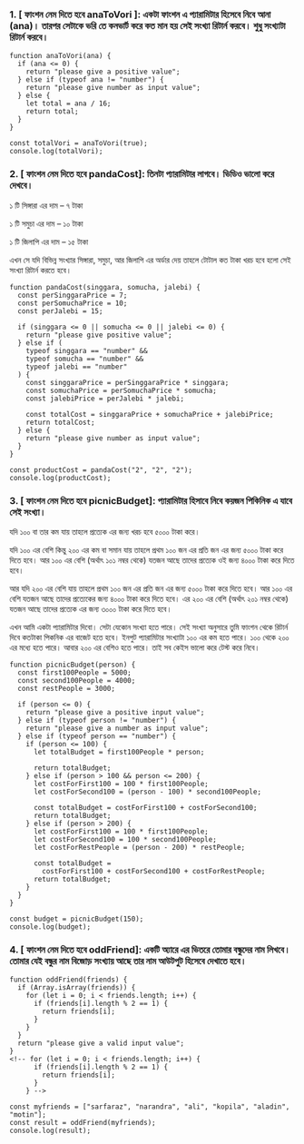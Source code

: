 ### 1. [ ফাংশন নেম দিতে হবে anaToVori ]: একটা ফাংশন এ প্যারামিটার হিসেবে নিবে আনা (ana)। তারপর সেটাকে ভরি তে কনভার্ট করে কত মান হয় সেই সংখ্যা রিটার্ন করবে। শুধু সংখ্যাটা রিটার্ন করবে।

```
function anaToVori(ana) {
  if (ana <= 0) {
    return "please give a positive value";
  } else if (typeof ana != "number") {
    return "please give number as input value";
  } else {
    let total = ana / 16;
    return total;
  }
}

const totalVori = anaToVori(true);
console.log(totalVori);
```

### 2. [ ফাংশন নেম দিতে হবে pandaCost]: তিনটা প্যারামিটার লাগবে। ভিডিও ভালো করে দেখবে।

১ টি সিঙ্গারা এর দাম – ৭ টাকা

১ টি সমুচা এর দাম – ১০ টাকা

১ টি জিলাপি এর দাম – ১৫ টাকা

এখন সে যদি বিভিন্ন সংখ্যার সিঙ্গারা, সমুচা, আর জিলাপি এর অর্ডার দেয় তাহলে টোটাল কত টাকা খরচ হবে হলো সেই সংখ্যা রিটার্ন করতে হবে।

```
function pandaCost(singgara, somucha, jalebi) {
  const perSinggaraPrice = 7;
  const perSomuchaPrice = 10;
  const perJalebi = 15;

  if (singgara <= 0 || somucha <= 0 || jalebi <= 0) {
    return "please give positive value";
  } else if (
    typeof singgara == "number" &&
    typeof somucha == "number" &&
    typeof jalebi == "number"
  ) {
    const singgaraPrice = perSinggaraPrice * singgara;
    const somuchaPrice = perSomuchaPrice * somucha;
    const jalebiPrice = perJalebi * jalebi;

    const totalCost = singgaraPrice + somuchaPrice + jalebiPrice;
    return totalCost;
  } else {
    return "please give number as input value";
  }
}

const productCost = pandaCost("2", "2", "2");
console.log(productCost);
```

### 3. [ ফাংশন নেম দিতে হবে picnicBudget]: প্যারামিটার হিসাবে নিবে কয়জন পিকিনিক এ যাবে সেই সংখ্যা।

যদি ১০০ বা তার কম যায় তাহলে প্রত্যেক এর জন্য খরচ হবে ৫০০০ টাকা করে।

যদি ১০০ এর বেশি কিন্তু ২০০ এর কম বা সমান যায় তাহলে প্রথম ১০০ জন এর প্রতি জন এর জন্য ৫০০০ টাকা করে দিতে হবে। আর ১০০ এর বেশি (অর্থাৎ ১০১ নম্বর থেকে) যতজন আছে তাদের প্রত্যেক ওই জন্য ৪০০০ টাকা করে দিতে হবে।

আর যদি ২০০ এর বেশি যায় তাহলে প্রথম ১০০ জন এর প্রতি জন এর জন্য ৫০০০ টাকা করে দিতে হবে। আর ১০০ এর বেশি যতজন আছে তাদের প্রত্যেকের জন্য ৪০০০ টাকা করে দিতে হবে। এর ২০০ এর বেশি (অর্থাৎ ২০১ নম্বর থেকে) যতজন আছে তাদের প্রত্যেক এর জন্য ৩০০০ টাকা করে দিতে হবে।

এখন আমি একটা প্যারামিটার দিবো। সেটা যেকোন সংখ্যা হতে পারে। সেই সংখ্যা অনুসারে তুমি ফাংশন থেকে রিটার্ন দিবে কতটাকা পিকনিক এর বাজেট হতে হবে। ইনপুট প্যারামিটার সংখ্যাটা ১০০ এর কম হতে পারে। ১০০ থেকে ২০০ এর মধ্যে হতে পারে। আবার ২০০ এর বেশিও হতে পারে। তাই সব কেইস ভালো করে টেস্ট করে নিবে।

```
function picnicBudget(person) {
  const first100People = 5000;
  const second100People = 4000;
  const restPeople = 3000;

  if (person <= 0) {
    return "please give a positive input value";
  } else if (typeof person != "number") {
    return "please give a number as input value";
  } else if (typeof person == "number") {
    if (person <= 100) {
      let totalBudget = first100People * person;

      return totalBudget;
    } else if (person > 100 && person <= 200) {
      let costForFirst100 = 100 * first100People;
      let costForSecond100 = (person - 100) * second100People;

      const totalBudget = costForFirst100 + costForSecond100;
      return totalBudget;
    } else if (person > 200) {
      let costForFirst100 = 100 * first100People;
      let costForSecond100 = 100 * second100People;
      let costForRestPeople = (person - 200) * restPeople;

      const totalBudget =
        costForFirst100 + costForSecond100 + costForRestPeople;
      return totalBudget;
    }
  }
}

const budget = picnicBudget(150);
console.log(budget);
```

### 4. [ ফাংশন নেম দিতে হবে oddFriend]: একটি অ্যারে এর ভিতরে তোমার বন্ধুদের নাম লিখবে। তোমার যেই বন্ধুর নাম বিজোড় সংখ্যায় আছে তার নাম আউটপুট হিসেবে দেখাতে হবে।

```
function oddFriend(friends) {
  if (Array.isArray(friends)) {
    for (let i = 0; i < friends.length; i++) {
      if (friends[i].length % 2 == 1) {
        return friends[i];
      }
    }
  }
  return "please give a valid input value";
}
<!-- for (let i = 0; i < friends.length; i++) {
      if (friends[i].length % 2 == 1) {
        return friends[i];
      }
    } -->

const myfriends = ["sarfaraz", "narandra", "ali", "kopila", "aladin", "motin"];
const result = oddFriend(myfriends);
console.log(result);
```
